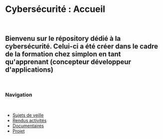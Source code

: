 ﻿# Cybersécurité : Accueil

<br>

## Bienvenu sur le répository dédié à la cybersécurité. Celui-ci a été créer dans le cadre de la formation chez simplon en tant qu'apprenant (concepteur développeur d'applications)

<br>

### Navigation

<br>

- <a href="https://github.com/Darylabrador/cybersecurite/tree/main"> Sujets de veille </a>
- <a href="https://github.com/Darylabrador/cybersecurite/tree/Excels"> Rendus activités </a>
- <a href="https://github.com/Darylabrador/cybersecurite/tree/recapitulatif"> Documentaires </a>
- <a href="https://github.com/Darylabrador/cybersecurite_projets"> Projet </a>

<br>